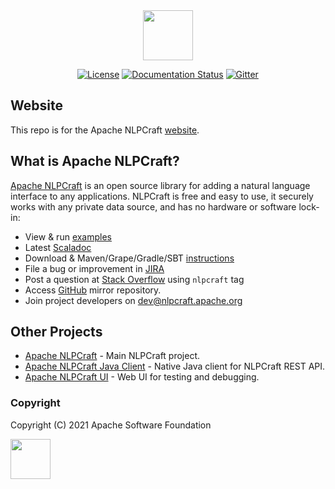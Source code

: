 <!--
 Licensed to the Apache Software Foundation (ASF) under one or more
 contributor license agreements.  See the NOTICE file distributed with
 this work for additional information regarding copyright ownership.
 The ASF licenses this file to You under the Apache License, Version 2.0
 (the "License"); you may not use this file except in compliance with
 the License.  You may obtain a copy of the License at

      http://www.apache.org/licenses/LICENSE-2.0

 Unless required by applicable law or agreed to in writing, software
 distributed under the License is distributed on an "AS IS" BASIS,
 WITHOUT WARRANTIES OR CONDITIONS OF ANY KIND, either express or implied.
 See the License for the specific language governing permissions and
 limitations under the License.
-->
<div align="center">
<img src="https://nlpcraft.apache.org/images/nlpcraft_logo_black.gif" height="80px">
<br>

[![License](https://img.shields.io/badge/license-Apache%202-blue.svg)](https://raw.githubusercontent.com/apache/opennlp/master/LICENSE)
[![Documentation Status](https://img.shields.io/:docs-latest-green.svg)](https://nlpcraft.apache.org/docs.html)
[![Gitter](https://badges.gitter.im/apache-nlpcraft/community.svg)](https://gitter.im/apache-nlpcraft/community)
</div>

## Website
This repo is for the Apache NLPCraft [website](https://nlpcraft.apache.org/).

## What is Apache NLPCraft?
[Apache NLPCraft](https://nlpcraft.apache.org/) is an open source library for adding a natural language interface to any applications. 
NLPCraft is free and easy to use, it securely works with any private data source, and has no hardware or software 
lock-in:

 * View & run [examples](https://github.com/apache/incubator-nlpcraft/tree/master/nlpcraft-examples)
 * Latest [Scaladoc](https://github.com/apache/incubator-nlpcraft/apis/latest/index.html)
 * Download & Maven/Grape/Gradle/SBT [instructions](https://nlpcraft.apache.org/download.html)
 * File a bug or improvement in [JIRA](https://issues.apache.org/jira/projects/NLPCRAFT)
 * Post a question at [Stack Overflow](https://stackoverflow.com/questions/ask) using <code>nlpcraft</code> tag
 * Access [GitHub](https://github.com/apache/incubator-nlpcraft) mirror repository.
 * Join project developers on [dev@nlpcraft.apache.org](mailto:dev@nlpcraft.apache.org)
  
## Other Projects
- [Apache NLPCraft](https://github.com/apache/incubator-nlpcraft) - Main NLPCraft project.
- [Apache NLPCraft Java Client](https://github.com/apache/incubator-nlpcraft-java-client) - Native Java client for NLPCraft REST API.
- [Apache NLPCraft UI](https://github.com/apache/incubator-nlpcraft-ui) - Web UI for testing and debugging. 

### Copyright
Copyright (C) 2021 Apache Software Foundation

<img src="https://www.apache.org/img/ASF20thAnniversary.jpg" height="64px">


